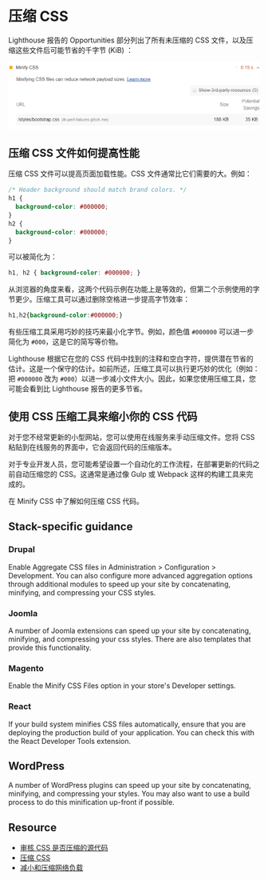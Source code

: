 # 压缩 CSS

Lighthouse 报告的 Opportunities 部分列出了所有未压缩的 CSS 文件，以及压缩这些文件后可能节省的千字节 (KiB) ：

![Lighthouse 审核 CSS 是否压缩的截图](./img/unminified-css-1.png)

## 压缩 CSS 文件如何提高性能

压缩 CSS 文件可以提高页面加载性能。CSS 文件通常比它们需要的大。例如：

```css
/* Header background should match brand colors. */
h1 {
  background-color: #000000;
}
h2 {
  background-color: #000000;
}
```

可以被简化为：

```css
h1, h2 { background-color: #000000; }
```

从浏览器的角度来看，这两个代码示例在功能上是等效的，但第二个示例使用的字节更少。压缩工具可以通过删除空格进一步提高字节效率：

```css
h1,h2{background-color:#000000;}
```

有些压缩工具采用巧妙的技巧来最小化字节。例如，颜色值 `#000000` 可以进一步简化为 `#000`，这是它的简写等价物。

Lighthouse 根据它在您的 CSS 代码中找到的注释和空白字符，提供潜在节省的估计。这是一个保守的估计。如前所述，压缩工具可以执行更巧妙的优化（例如：把 `#000000` 改为 `#000`）以进一步减小文件大小。因此，如果您使用压缩工具，您可能会看到比 Lighthouse 报告的更多节省。

## 使用 CSS 压缩工具来缩小你的 CSS 代码

对于您不经常更新的小型网站，您可以使用在线服务来手动压缩文件。您将 CSS 粘贴到在线服务的界面中，它会返回代码的压缩版本。

对于专业开发人员，您可能希望设置一个自动化的工作流程，在部署更新的代码之前自动压缩您的 CSS。这通常是通过像 Gulp 或 Webpack 这样的构建工具来完成的。

在 Minify CSS 中了解如何压缩 CSS 代码。

## Stack-specific guidance

### Drupal

Enable Aggregate CSS files in Administration > Configuration > Development. You can also configure more advanced aggregation options through additional modules to speed up your site by concatenating, minifying, and compressing your CSS styles.

### Joomla

A number of Joomla extensions can speed up your site by concatenating, minifying, and compressing your css styles. There are also templates that provide this functionality.

### Magento

Enable the Minify CSS Files option in your store's Developer settings.

### React

If your build system minifies CSS files automatically, ensure that you are deploying the production build of your application. You can check this with the React Developer Tools extension.

## WordPress

A number of WordPress plugins can speed up your site by concatenating, minifying, and compressing your styles. You may also want to use a build process to do this minification up-front if possible.

## Resource

- [审核 CSS 是否压缩的源代码](https://github.com/GoogleChrome/lighthouse/blob/master/lighthouse-core/audits/byte-efficiency/unminified-css.js)
- [压缩 CSS](https://wpocs.cn/docs/fast-load-time/minify-css.html)
- [减小和压缩网络负载](https://wpocs.cn/docs/fast-load-time/reduce-network-payloads-using-text-compression.html)
